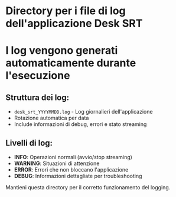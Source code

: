 # Directory per i file di log dell'applicazione Desk SRT
# I log vengono generati automaticamente durante l'esecuzione

## Struttura dei log:
- `desk_srt_YYYYMMDD.log` - Log giornalieri dell'applicazione
- Rotazione automatica per data
- Include informazioni di debug, errori e stato streaming

## Livelli di log:
- **INFO**: Operazioni normali (avvio/stop streaming)
- **WARNING**: Situazioni di attenzione
- **ERROR**: Errori che non bloccano l'applicazione
- **DEBUG**: Informazioni dettagliate per troubleshooting

Mantieni questa directory per il corretto funzionamento del logging.
